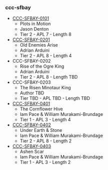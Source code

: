 ### ccc-sfbay
* [CCC-SFBAY-0101](http://www.dmsguild.com/product/206459/CCCSFBAY0101-Plots-in-Motion?affiliate_id=757342)
    * Plots in Motion
    * Jason Denton
    * Tier 2 - APL 7 - Length 8
* [CCC-SFBAY-0201](http://www.dmsguild.com/product/230005/CCCSFBay0201-Old-Enemies-Arise?affiliate_id=757342)
    * Old Enemies Arise
    * Adrian Arduini
    * Tier 2 - APL 8 - Length 4
* CCC-SFBAY-0202
    * Rise of the Ogre King
    * Adrian Arduini
    * Tier 2 - APL 8 - Length TBD
* CCC-SFBAY-0203
    * The Risen Minotaur King
    * Author TBD
    * Tier TBD - APL TBD - Length TBD
* [CCC-SFBAY-0401](http://www.dmsguild.com/product/232430/CCCSFBAY0401-The-Cornflower-Hive?affiliate_id=757342)
    * The Cornflower Hive
    * Iam Pace & William Murakami-Brundage
    * Tier 1 - APL 3 - Length 4
* [CCC-SFBAY-0402](http://www.dmsguild.com/product/232428/CCCSFBAY0402-Under-Earth--Stone?affiliate_id=757342)
    * Under Earth & Stone
    * Iam Pace & William Murakami-Brundage
    * Tier 2 - APL 8 - Length 2
* [CCC-SFBAY-0403](http://www.dmsguild.com/product/245751/CCCSFBAY0403-The-Ashen-Scar?affiliate_id=757342)
    * Ashen Scar
    * Iam Pace & William Murakami-Brundage
    * Tier 1 - APL 3 - Length 2
